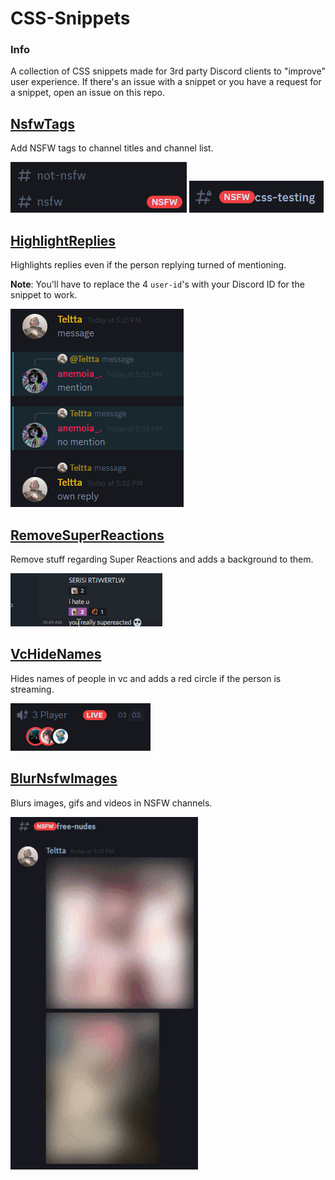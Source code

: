 # CSS-Snippets
### Info
A collection of CSS snippets made for 3rd party Discord clients to "improve" user experience.
If there's an issue with a snippet or you have a request for a snippet, open an issue on this repo.

## [NsfwTags](https://github.com/Teltta/CSS-Snippets/tree/main/snippets/NsfwTags.css "NsfwTags")
Add NSFW tags to channel titles and channel list.

<img src="./images/NsfwTags/NsfwTagsChannels.png">
<img src="./images/NsfwTags/NsfwTagsChannelTitle.png">

## [HighlightReplies](https://github.com/Teltta/CSS-Snippets/tree/main/snippets/HighlightReplies.css "HighlightReplies")
Highlights replies even if the person replying turned of mentioning.

**Note**: You'll have to replace the 4 `user-id`'s with your Discord ID for the snippet to work.

<img src="./images/HighlightReplies/HighlightReplies.png">

## [RemoveSuperReactions](https://github.com/Teltta/CSS-Snippets/tree/main/snippets/RemoveSuperReactions.css "RemoveSuperReactions")
Remove stuff regarding Super Reactions and adds a background to them.

<img src="./images/RemoveSuperReactions/RemoveSuperReactions.gif">

## [VcHideNames](https://github.com/Teltta/CSS-Snippets/tree/main/snippets/VcHideNames.css "VcHideNames")
Hides names of people in vc and adds a red circle if the person is streaming.

<img src="./images/VcHideNames/VcHideNames.png">

## [BlurNsfwImages](https://github.com/Teltta/CSS-Snippets/tree/main/snippets/BlurNsfwImages.css "BlurNsfwImages")
Blurs images, gifs and videos in NSFW channels.

<img src="./images/BlurNsfwImages/BlurNsfwImages.gif">

